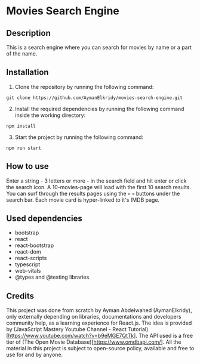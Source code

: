 # Movies Search Engine

## Description
This is a search engine where you can search for movies by name or a part of the name.

## Installation
1. Clone the repository by running the following command:
```
git clone https://github.com/AymanElkridy/movies-search-engine.git
```
2. Install the required dependencies by running the following command inside the working directory:
```
npm install
```
3. Start the project by running the following command:
```
npm run start
```

## How to use
Enter a string - 3 letters or more - in the search field and hit enter or click the search icon. A 10-movies-page will load with the first 10 search results. You can surf through the results pages using the `<` `>` buttons under the search bar. Each movie card is hyper-linked to it's IMDB page.

## Used dependencies
- bootstrap
- react
- react-bootstrap
- react-dom
- react-scripts
- typescript
- web-vitals
- @types and @testing libraries

## Credits
This project was done from scratch by Ayman Abdelwahed (AymanElkridy), only externally depending on libraries, documentations and developers community help, as a learning experience for React.js. The idea is provided by (JavaScript Mastery Youtube Channel - React Tutorial)[https://www.youtube.com/watch?v=b9eMGE7QtTk]. The API used is a free tier of (The Open Movie Database)[https://www.omdbapi.com/].
All the material in this project is subject to open-source policy, available and free to use for and by anyone.